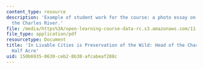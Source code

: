 ```yaml
---
content_type: resource
description: 'Example of student work for the course: a photo essay on the head of
  the Charles River.'
file: /media/https%3A/open-learning-course-data-rc.s3.amazonaws.com/11-309j-sites-in-sight-photography-as-inquiry-fall-2003/150b69350630ceb28b38afcabeaf288c_mikehouck.pdf
file_type: application/pdf
resourcetype: Document
title: 'In Livable Cities is Preservation of the Wild: Head of the Charles to Hell''s
  Half Acre'
uid: 150b6935-0630-ceb2-8b38-afcabeaf288c
---
```


